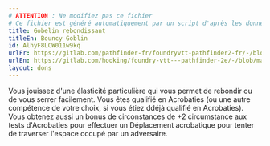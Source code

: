 ```yaml
---
# ATTENTION : Ne modifiez pas ce fichier
# Ce fichier est généré automatiquement par un script d'après les données du module Foundry VTT officiel et de sa traduction
title: Gobelin rebondissant
titleEn: Bouncy Goblin
id: AlhyF8LCW011w9kq
urlFr: https://gitlab.com/pathfinder-fr/foundryvtt-pathfinder2-fr/-/blob/master/data/feats/AlhyF8LCW011w9kq.htm
urlEn: https://gitlab.com/hooking/foundry-vtt---pathfinder-2e/-/blob/master/packs/data/feats.db/bouncy-goblin.json
layout: dons
---
```

Vous jouissez d'une élasticité particulière qui vous permet de rebondir ou de vous serrer facilement. Vous êtes qualifié en Acrobaties (ou une autre compétence de votre choix, si vous étiez ddéjà qualifié en Acrobaties). Vous obtenez aussi un bonus de circonstances de +2 circumstance aux tests d'Acrobaties pour effectuer un Déplacement acrobatique pour tenter de traverser l'espace occupé par un adversaire.
